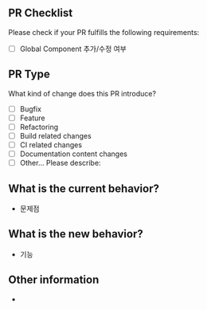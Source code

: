 ## PR Checklist
Please check if your PR fulfills the following requirements:
- [ ] Global Component 추가/수정 여부
## PR Type
What kind of change does this PR introduce?
<!-- Please check the one that applies to this PR using “x”. -->
- [ ] Bugfix
- [ ] Feature
- [ ] Refactoring
- [ ] Build related changes
- [ ] CI related changes
- [ ] Documentation content changes
- [ ] Other... Please describe:

## What is the current behavior?
- 문제점
<!-- Please describe the current behavior that you are modifying, or link to a relevant issue. -->

## What is the new behavior?
- 기능

## Other information
- 
